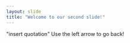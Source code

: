 ```yaml
---
layout: slide
title: "Welcome to our second slide!"
---
```

"insert quotation"
Use the left arrow to go back!
